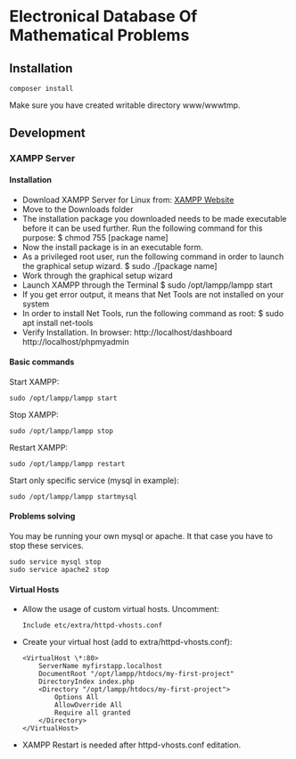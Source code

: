 # Electronical Database Of Mathematical Problems

## Installation

    composer install

Make sure you have created writable directory www/wwwtmp.

## Development

### XAMPP Server

#### Installation

-   Download XAMPP Server for Linux from: [XAMPP Website](https://www.apachefriends.org/index.html)
-   Move to the Downloads folder
-   The installation package you downloaded needs to be made executable before it can be used further. Run the following command for this purpose:
        $ chmod 755 [package name]
-   Now the install package is in an executable form.
-   As a privileged root user, run the following command in order to launch the graphical setup wizard.
        $ sudo ./[package name]
-   Work through the graphical setup wizard
-   Launch XAMPP through the Terminal
        $ sudo /opt/lampp/lampp start
-   If you get error output, it means that Net Tools are not installed on your system
-   In order to install Net Tools, run the following command as root:
        $ sudo apt install net-tools
-   Verify Installation. In browser:
        http://localhost/dashboard
        http://localhost/phpmyadmin

#### Basic commands

Start XAMPP:

    sudo /opt/lampp/lampp start

Stop XAMPP:

    sudo /opt/lampp/lampp stop

Restart XAMPP:

    sudo /opt/lampp/lampp restart

Start only specific service (mysql in example):

    sudo /opt/lampp/lampp startmysql


#### Problems solving

You may be running your own mysql or apache. It that case you have to stop these services.

    sudo service mysql stop
    sudo service apache2 stop

#### Virtual Hosts

-   Allow the usage of custom virtual hosts. Uncomment:

        Include etc/extra/httpd-vhosts.conf

-   Create your virtual host (add to extra/httpd-vhosts.conf):

        <VirtualHost \*:80>
            ServerName myfirstapp.localhost
            DocumentRoot "/opt/lampp/htdocs/my-first-project"
            DirectoryIndex index.php
            <Directory "/opt/lampp/htdocs/my-first-project">
                Options All
                AllowOverride All
                Require all granted
            </Directory>
        </VirtualHost>

-   XAMPP Restart is needed after httpd-vhosts.conf editation.